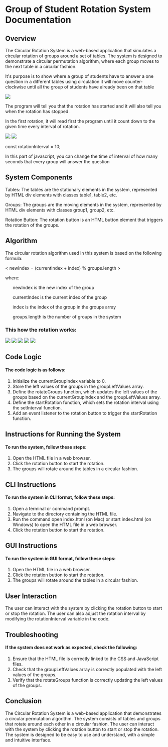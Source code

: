 <h1> Group of Student Rotation System Documentation </h1>

<h2> Overview </h2>

<p> The Circular Rotation System is a web-based application that simulates a circular rotation of groups around a set of tables. The system is designed to demonstrate a circular permutation algorithm, where each group moves to the next table in a circular fashion. </p>
<p> It's purpose is to show where a group of students have to answer a one question in a different tables using circulation it will move counter-clockwise until all the group of students have already been on that table </p>

![](1.JPG)

<p> The program will tell you that the rotation has started and it will also tell you when the rotation has stopped. </p>
<p> In the first rotation, it will read first the program until it count down to the given time every interval of rotation. </p>

![](2.JPG)      ![](3.JPG)

<p> const rotationInterval = 10; </p>
<p> In this part of javascript, you can change the time of interval of how many seconds that every group will answer the question </p>

<h2> System Components </h2>

Tables: The tables are the stationary elements in the system, represented by HTML div elements with classes table1, table2, etc.

Groups: The groups are the moving elements in the system, represented by HTML div elements with classes group1, group2, etc.

Rotation Button: The rotation button is an HTML button element that triggers the rotation of the groups.

<h2> Algorithm </h2>

The circular rotation algorithm used in this system is based on the following formula:

< newIndex = (currentIndex + index) % groups.length >

where:

<ol> newIndex is the new index of the group </ol>
<ol> currentIndex is the current index of the group </ol>
<ol> index is the index of the group in the groups array </ol>
<ol> groups.length is the number of groups in the system </ol>

<h3> This how the rotation works: </h3>

![](4.JPG)
![](5.JPG)
![](6.JPG)
![](7.JPG)
![](8.JPG)



<h2> Code Logic </h2>

<h4> The code logic is as follows: </h4>

1. Initialize the currentGroupIndex variable to 0.
2. Store the left values of the groups in the groupLeftValues array.
3. Define the rotateGroups function, which updates the left values of the groups based on the currentGroupIndex and the groupLeftValues array.
4. Define the startRotation function, which sets the rotation interval using the setInterval function.
5. Add an event listener to the rotation button to trigger the startRotation function.

<h2> Instructions for Running the System </h2>

<h4> To run the system, follow these steps: </h4>

1. Open the HTML file in a web browser.
2. Click the rotation button to start the rotation.
3. The groups will rotate around the tables in a circular fashion.

<h2> CLI Instructions </h2>

<h4> To run the system in CLI format, follow these steps: </h4>

1. Open a terminal or command prompt.
2. Navigate to the directory containing the HTML file.
3. Run the command open index.html (on Mac) or start index.html (on Windows) to open the HTML file in a web browser.
4. Click the rotation button to start the rotation.

<h2> GUI Instructions </h2>

<h4> To run the system in GUI format, follow these steps: </h4>

1. Open the HTML file in a web browser.
2. Click the rotation button to start the rotation.
3. The groups will rotate around the tables in a circular fashion.

<h2> User Interaction </h2>

The user can interact with the system by clicking the rotation button to start or stop the rotation. The user can also adjust the rotation interval by modifying the rotationInterval variable in the code.

<h2> Troubleshooting </h2>

<h4> If the system does not work as expected, check the following: </h4>

1. Ensure that the HTML file is correctly linked to the CSS and JavaScript files.
2. Check that the groupLeftValues array is correctly populated with the left values of the groups.
3. Verify that the rotateGroups function is correctly updating the left values of the groups.

<h2> Conclusion </h2>

The Circular Rotation System is a web-based application that demonstrates a circular permutation algorithm. The system consists of tables and groups that rotate around each other in a circular fashion. The user can interact with the system by clicking the rotation button to start or stop the rotation. The system is designed to be easy to use and understand, with a simple and intuitive interface.
